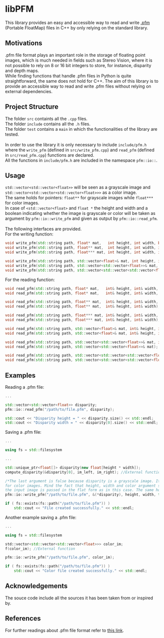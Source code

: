 # libPFM
This library provides an easy and accessible way to read and write [.pfm](http://www.pauldebevec.com/Research/HDR/PFM/) (Portable FloatMap) files in C++ by only relying on the standard library.

## Motivations
.pfm file format plays an important role in the storage of floating point images, which is much needed in fields such as Stereo Vision, where it is not possible to rely on 8 or 16 bit integers to store, for instance, disparity and depth maps. <br />
While finding functions that handle .pfm files in Python is quite straightforward, the same does not hold for C++.
The aim of this library is to provide an accessible way to read and write .pfm files without relying on external dependencies.

## Project Structure
The folder `src` containts all the `.cpp` files. <br />
The folder `include` contains all the `.h` files. <br />
The folder `test` contains a `main` in which the functionalities of the library are tested. <br />
<br />
In order to use the library it is only necessary to include `include/pfm.h` where the `write_pfm` (defined in `src/write_pfm.cpp`) and `read_pfm` (defined in `src/read_pfm.cpp`) functions are declared.<br />
All the functions in `include/pfm.h` are included in the namespace `pfm::io::`.

## Usage
`std::vector<std::vector<float>>` will be seen as a grayscale image and `std::vector<std::vector<std::vector<float>>>` as a color image.<br />
The same holds for pointers: `float**` for grayscale images while `float***` for color images.<br />
In case of `<std::vector<float>` and `float *` the height and width and a boolean indicating whether the image is grayscale or color will be taken as argument by `pfm::io::write_pfm` and given as output by `pfm::io::read_pfm`.<br />
<br />
The following interfaces are provided.<br />
For the writing function:
```C++
void write_pfm(std::string path, float* mat,   int height, int width, bool color, int scale = 1);
void write_pfm(std::string path, float** mat,  int height, int width, int scale = 1);
void write_pfm(std::string path, float*** mat, int height, int width, int scale = 1);

void write_pfm(std::string path, std::vector<float>& mat, int height, int width, bool color, int scale = 1);
void write_pfm(std::string path, std::vector<std::vector<float>>& mat, int scale = 1);
void write_pfm(std::string path, std::vector<std::vector<std::vector<float>>>& mat, int scale = 1);
```
For the reading function:
```C++
void read_pfm(std::string path, float* mat,   int& height, int& width, bool& color, int& scale);
void read_pfm(std::string path, float* mat,   int& height, int& width, bool& color);

void read_pfm(std::string path, float** mat,  int& height, int& width, int& scale);
void read_pfm(std::string path, float** mat,  int& height, int& width);

void read_pfm(std::string path, float*** mat, int& height, int& width, int& scale);
void read_pfm(std::string path, float*** mat, int& height, int& width);

void read_pfm(std::string path, std::vector<float>& mat, int& height, int& width, bool& color, int& scale);
void read_pfm(std::string path, std::vector<float>& mat, int& height, int& width, bool& color);

void read_pfm(std::string path, std::vector<std::vector<float>>& mat, int& scale);
void read_pfm(std::string path, std::vector<std::vector<float>>& mat);

void read_pfm(std::string path, std::vector<std::vector<std::vector<float>>>& mat, int& scale);
void read_pfm(std::string path, std::vector<std::vector<std::vector<float>>>& mat);
```

## Examples
Reading a .pfm file:
```C++
...

std::vector<std::vector<float>> disparity;
pfm::io::read_pfm("/path/to/file.pfm", disparity);

std::cout << "Disparity height = " << disparity.size() << std::endl;
std::cout << "Disparity width = " << disparity[0].size() << std::endl;
```
Saving a .pfm file:
```C++
...

using fs = std::filesystem

...

std::unique_ptr<float[]> disparity(new float[height * width]);
compute_disparity(&disparity[0], im_left, im_right); //External function

/*The last argument is false because disparity is a grayscale image. It should be set to true
for color images. Mind the fact that height, width and color argument should be given only if
the input image is passed in the flat form as in this case. The same holds for read_pfm function.*/
pfm::io::write_pfm("/path/to/file.pfm", &(*disparity), height, width, false);

if ( fs::exists(fs::path("/path/to/file.pfm")) )
    std::cout << "File created successfully." << std::endl;
```

Another example saving a .pfm file:
```C++
...

using fs = std::filesystem

std::vector<std::vector<std::vector<float>>> color_im;
f(color_im); //External function

pfm::io::write_pfm("/path/to/file.pfm", color_im);

if ( fs::exists(fs::path("/path/to/file.pfm")) )
    std::cout << "Color file created successfully." << std::endl;
```

## Acknowledgements
The souce code include all the sources it has been taken from or inspired by.

## References
For further readings about .pfm file format refer to [this link](http://www.pauldebevec.com/Research/HDR/PFM/).
